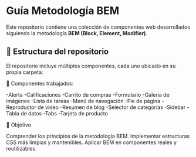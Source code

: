 # Guía Metodología BEM

Este repositorio contiene una colección de componentes web desarrollados siguiendo la metodología **BEM (Block, Element, Modifier)**. 


## 📁 Estructura del repositorio

El repositorio incluye múltiples componentes, cada uno ubicado en su propia carpeta:

🧩 Componentes trabajados: 

-Alerta
-Calificaciones
-Carrito de compras
-Formulario
-Galería de imágenes
-Lista de tareas
-Menú de navegación
-Pie de página
-Reproductor de video
-Resumen de blog
-Selector de categorías
-Sidebar
-Tabla de datos
-Tabs
-Tarjeta de producto

🎯 Objetivo

Comprender los principios de la metodología BEM.
Implementar estructuras CSS más limpias y mantenibles.
Aplicar BEM en componentes reales y reutilizables.
